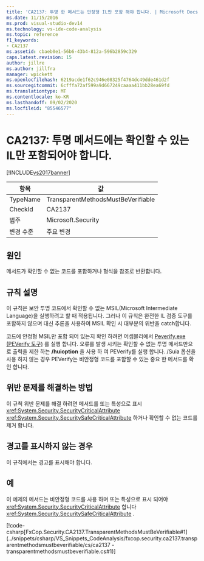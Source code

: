```yaml
---
title: 'CA2137: 투명 한 메서드는 안정형 IL만 포함 해야 합니다. | Microsoft Docs'
ms.date: 11/15/2016
ms.prod: visual-studio-dev14
ms.technology: vs-ide-code-analysis
ms.topic: reference
f1_keywords:
- CA2137
ms.assetid: cbaeb0e1-56b6-43b4-812a-596b2859c329
caps.latest.revision: 15
author: jillre
ms.author: jillfra
manager: wpickett
ms.openlocfilehash: 6219acde1f62c946e08325f4764dc49dde461d2f
ms.sourcegitcommit: 6cfffa72af599a9d667249caaaa411bb28ea69fd
ms.translationtype: MT
ms.contentlocale: ko-KR
ms.lasthandoff: 09/02/2020
ms.locfileid: "85546577"
---
```

# <a name="ca2137-transparent-methods-must-contain-only-verifiable-il"></a>CA2137: 투명 메서드에는 확인할 수 있는 IL만 포함되어야 합니다.
[!INCLUDE[vs2017banner](../includes/vs2017banner.md)]

|항목|값|
|-|-|
|TypeName|TransparentMethodsMustBeVerifiable|
|CheckId|CA2137|
|범주|Microsoft.Security|
|변경 수준|주요 변경|

## <a name="cause"></a>원인
 메서드가 확인할 수 없는 코드를 포함하거나 형식을 참조로 반환합니다.

## <a name="rule-description"></a>규칙 설명
 이 규칙은 보안 투명 코드에서 확인할 수 없는 MSIL(Microsoft Intermediate Language)을 실행하려고 할 때 적용됩니다. 그러나 이 규칙은 완전한 IL 검증 도구를 포함하지 않으며 대신 추론을 사용하여 MSIL 확인 시 대부분의 위반을 catch합니다.

 코드에 안정형 MSIL만 포함 되어 있는지 확인 하려면 어셈블리에서 [Peverify.exe (PEVerify 도구)](https://msdn.microsoft.com/library/f4f46f9e-8d08-4e66-a94b-0c69c9b0bbfa) 를 실행 합니다. 오류를 발생 시키는 확인할 수 없는 투명 메서드만으로 출력을 제한 하는 **/huioption** 을 사용 하 여 PEVerify를 실행 합니다. /Suia 옵션을 사용 하지 않는 경우 PEVerify는 비안정형 코드를 포함할 수 있는 중요 한 메서드를 확인 합니다.

## <a name="how-to-fix-violations"></a>위반 문제를 해결하는 방법
 이 규칙 위반 문제를 해결 하려면 메서드를 또는 특성으로 표시 <xref:System.Security.SecurityCriticalAttribute> <xref:System.Security.SecuritySafeCriticalAttribute> 하거나 확인할 수 없는 코드를 제거 합니다.

## <a name="when-to-suppress-warnings"></a>경고를 표시하지 않는 경우
 이 규칙에서는 경고를 표시해야 합니다.

## <a name="example"></a>예
 이 예제의 메서드는 비안정형 코드를 사용 하며 또는 특성으로 표시 되어야 <xref:System.Security.SecurityCriticalAttribute> 합니다 <xref:System.Security.SecuritySafeCriticalAttribute> .

 [!code-csharp[FxCop.Security.CA2137.TransparentMethodsMustBeVerifiable#1](../snippets/csharp/VS_Snippets_CodeAnalysis/fxcop.security.ca2137.transparentmethodsmustbeverifiable/cs/ca2137 - transparentmethodsmustbeverifiable.cs#1)]
